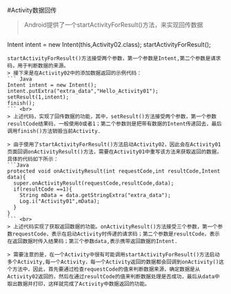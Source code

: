 #Activity数据回传

> Android提供了一个startActivityForResult()方法，来实现回传数据
> ```Java
Intent intent = new Intent(this,Activity02.class);
startActivityForResult();
``` <br>
startActivityForResult()方法接受两个参数，第一个参数是Intent,第二个参数是请求码，用于判断数据的来源。
> 接下来是在Activity02中的添加数据返回的示例代码：
``` Java
Intent intent = new Intent();
intent.putExtra("extra_data","Hello_Activity01");
setResult(1,intent);
finish();
``` <br>
> 上述代码，实现了回传数据的功能，其中，setResult()方法接受两个参数，第一个参数resultCode结果码，一般使用0或者1；第二个参数则是把带有数据的Intent传递回去，最后调用finish()方法销毁当前Activity.

> 由于使用了startActivityForResult()方法启动Activity02，因此会在Activity01页面回调onActivityResult()方法，需要在Activity01中重写该方法来获取返回的数据，具体的代码如下所示：
```Java
protected void onActivityResult(int requestCode,int resultCode,Intent data){
  super.onActivityResult(requestCode,resultCode,data);
  if(resultCode ==1){
    String mData = data.getStringExtra("extra_data");
    Log.i("Activity01",mData);
  }
}
``` <br>
> 上述代码实现了获取返回数据的功能。onActivityResult()方法接受三个参数，第一个参数requestCode，表示在启动Activity时传递的请求码；第二个参数是resultCode，表示在返回数据时传入结果码；第三个参数data,表示携带返回数据的Intent.

> 需要注意的是，在一个Activity中很有可能调用startActivityForResult()方法启动多个Activity,每一个Activity，每一个Activity返回的数据都会回调到onActivity()这个方法中，因此，首先要通过检查requestCode的值来判断数据来源，确定数据是从Activity02返回的，然后在通过resultCode的值来判断数据处理是否成功，最后从data中取出数据并打印，这样就完成了Activity中数据返回的功能。

